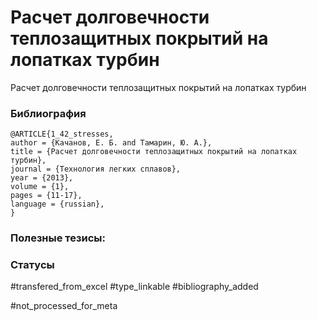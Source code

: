 # Расчет долговечности теплозащитных покрытий на лопатках турбин

Расчет долговечности теплозащитных покрытий на лопатках турбин

### Библиография
```
@ARTICLE{1_42_stresses,
author = {Качанов, Е. Б. and Тамарин, Ю. А.},
title = {Расчет долговечности теплозащитных покрытий на лопатках турбин},
journal = {Технология легких сплавов},
year = {2013},
volume = {1},
pages = {11-17},
language = {russian},
}
```

### Полезные тезисы:

### Статусы
#transfered_from_excel 
#type_linkable 
#bibliography_added 

#not_processed_for_meta